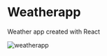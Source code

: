 # Weatherapp

Weather app created with React

![weatherapp](https://user-images.githubusercontent.com/78843809/157859464-313551e8-7f1e-4440-a41c-1e070a1fc076.png)
